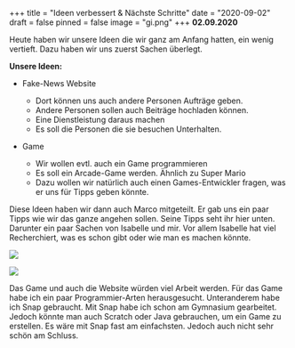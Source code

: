 +++
title = "Ideen verbessert & Nächste Schritte"
date = "2020-09-02"
draft = false
pinned = false
image = "gi.png"
+++
**02.09.2020**

Heute haben wir unsere Ideen die wir ganz am Anfang hatten, ein wenig vertieft. Dazu haben wir uns zuerst Sachen überlegt.

**Unsere Ideen:**

* Fake-News Website

  * Dort können uns auch andere Personen Aufträge geben. 
  * Andere Personen sollen auch Beiträge hochladen können.
  * Eine Dienstleistung daraus machen
  * Es soll die Personen die sie besuchen Unterhalten.
* Game

  * Wir wollen evtl. auch ein Game programmieren
  * Es soll ein Arcade-Game werden. Ähnlich zu Super Mario
  * Dazu wollen wir natürlich auch einen Games-Entwickler fragen, was er uns für Tipps geben könnte.

Diese Ideen haben wir dann auch Marco mitgeteilt. Er gab uns ein paar Tipps wie wir das ganze angehen sollen. Seine Tipps seht ihr hier unten. Darunter ein paar Sachen von Isabelle und mir. Vor allem Isabelle hat viel Recherchiert, was es schon gibt oder wie man es machen könnte.

![](whatsapp-image-2020-09-02-at-14.34.40.jpeg)

![](sssssas.png)

Das Game und auch die Website würden viel Arbeit werden. Für das Game habe ich ein paar Programmier-Arten herausgesucht. Unteranderem habe ich Snap gebraucht. Mit Snap habe ich schon am Gymnasium gearbeitet. Jedoch könnte man auch Scratch oder Java gebrauchen, um ein Game zu erstellen. Es wäre mit Snap fast am einfachsten. Jedoch auch nicht sehr schön am Schluss.